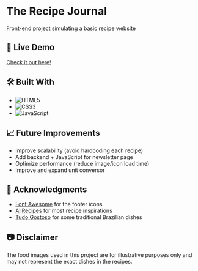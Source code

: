 # The Recipe Journal

Front-end project simulating a basic recipe website

## 🚀 Live Demo

[Check it out here!](https://alyen28.github.io/The-Recipe-Journal/)

## 🛠️ Built With

- ![HTML5](https://img.shields.io/badge/HTML5-E34F26?style=for-the-badge&logo=html5&logoColor=white)
- ![CSS3](https://img.shields.io/badge/CSS3-1572B6?style=for-the-badge&logo=css3&logoColor=white)
- ![JavaScript](https://img.shields.io/badge/JavaScript-F7DF1E?style=for-the-badge&logo=javascript&logoColor=black)

## 📈 Future Improvements

- Improve scalability (avoid hardcoding each recipe)
- Add backend + JavaScript for newsletter page
- Optimize performance (reduce image/icon load time)
- Improve and expand unit conversor

## 🙌 Acknowledgments

- [Font Awesome](https://fontawesome.com/) for the footer icons
- [AllRecipes](https://www.allrecipes.com/) for most recipe inspirations
- [Tudo Gostoso](https://www.tudogostoso.com.br/) for some traditional Brazilian dishes

## 📷 Disclaimer

The food images used in this project are for illustrative purposes only and may not represent the exact dishes in the recipes.
